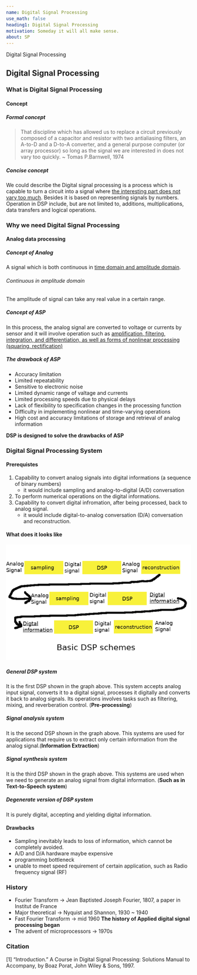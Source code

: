 ```yaml
---
name: Digital Signal Processing
use_math: false
heading1: Digital Signal Processing
motivation: Someday it will all make sense.
about: SP
---
```


Digital Signal Processing

## Digital Signal Processing

### What is Digital Signal Processing

#### Concept

##### Formal concept

> That discipline which has allowed us to replace a circuit previously composed of a capacitor and resistor with two antialiasing filters, an A-to-D and a D-to-A converter, and a general purpose computer (or array processor) so long as the signal we are interested in does not vary too quickly.   ~ Tomas P.Barnwell, 1974

##### Concise concept

We could describe the Digital signal processing is a process which is capable to turn a circuit into a signal where <u>the interesting part does not vary too much</u>. Besides it is based on representing signals by numbers. Operation in DSP include, but are not limited to, additions, multiplications, data transfers and logical operations.


### Why we need Digital Signal Processing

#### Analog data processing

##### Concept of Analog

A signal which is both continuous in <u>time domain and amplitude domain</u>. 

###### Continuous in amplitude domain

The amplitude of signal can take any real value in a certain range.

##### Concept of ASP

In this process, the analog signal are converted to voltage or currents by sensor and it will involve operation such as <u>amplification, filtering, integration, and differentiation, as well as forms of nonlinear processing (squaring, rectification)</u>

##### The drawback of ASP

* Accuracy limitation
* Limited repeatability
* Sensitive to electronic noise
* Limited dynamic range of valtage and currents
* Limited processing speeds due to physical delays
* Lack of flexibility to specification changes in the processing function
* Difficulty in implementing nonlinear and time-varying operations
* High cost and accuracy limitations of storage and retrieval of analog information

**DSP is designed to solve the drawbacks of ASP**

### Digital Signal Processing System

#### Prerequistes

1. Capability to convert analog signals into digital informations (a sequence of binary numbers)
    * it would include sampling and analog-to-digital (A/D) conversation
2. To perform numerical operations on the digital informations.
3. Capability to convert digital infromation, after being processed, back to analog signal.
    * it would include digital-to-analog conversation (D/A) conversation and reconstruction.

#### What does it looks like

![BasicDSP](/images/posts/DSP/Basic_DSP_Schemes.png)

##### General DSP system

It is the first DSP shown in the graph above. This system accepts analog input signal, converts it to a digital signal, processes it digitally and converts it back to analog signals. Its operations involves tasks such as filtering, mixing, and reverberation control. (**Pre-processing**)

##### Signal analysis system

It is the second DSP shown in the graph above. This systems are used for applications that require us to extract only certain information from the analog signal.(**Information Extraction**)

##### Signal synthesis system

It is the third DSP shown in the graph above. This systems are used when we need to generate an analog signal from digital information. (**Such as in Text-to-Speech system**)

##### Degenerate version of DSP system

It is purely digital, accepting and yielding digital information.

#### Drawbacks

* Sampling inevitably leads to loss of information, which cannot be completely avoided.
* A/D and D/A hardware maybe expensive
* programming bottleneck
* unable to meet speed requirement of certain application, such as Radio frequency signal (RF)


### History

* Fourier Transform -> Jean Baptisted Joseph Fourier, 1807, a paper in Institut de France
* Major theoretical -> Nyquist and Shannon, 1930 ~ 1940
* Fast Fourier Transform -> mid 1960 **The history of Applied digital signal processing began**
* The advent of microprocessors -> 1970s


### Citation

[1] “Introduction.” A Course in Digital Signal Processing: Solutions Manual to Accompany, by Boaz Porat, John Wiley &amp; Sons, 1997.

